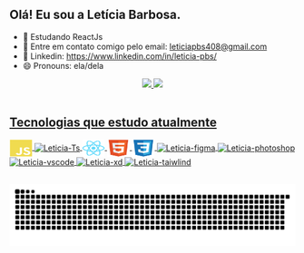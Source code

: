 ## Olá! Eu sou a Letícia Barbosa.

- 🌱 Estudando ReactJs
- 💬 Entre em contato comigo pelo email: leticiapbs408@gmail.com
- 📲 Linkedin: https://www.linkedin.com/in/leticia-pbs/
- 😄 Pronouns: ela/dela

<div align="center">
  <a href="https://github.com/LeticiaBarbosa-dev">
  <img height="180em" src="https://github-readme-stats.vercel.app/api?username=LeticiaBarbosa-dev&show_icons=true&theme=dark&include_all_commits=true&count_private=true"/>
  <img height="180em" src="https://github-readme-stats.vercel.app/api/top-langs/?username=LeticiaBarbosa-dev&layout=compact&langs_count=7&theme=dark"/>
</div>

<div style="display: inline_block"><br>
  <h2>Tecnologias que estudo atualmente </h2>
  <img align="center" alt="Leticia-Js" height="30" width="40" src="https://raw.githubusercontent.com/devicons/devicon/master/icons/javascript/javascript-plain.svg">
  <img align="center" alt="Leticia-Ts" height="30" width="40" src="https://cdn.jsdelivr.net/gh/devicons/devicon/icons/typescript/typescript-original.svg" />
  <img align="center" alt="Leticia-React" height="30" width="40" src="https://raw.githubusercontent.com/devicons/devicon/master/icons/react/react-original.svg">
  <img align="center" alt="Leticia-HTML" height="30" width="40" src="https://raw.githubusercontent.com/devicons/devicon/master/icons/html5/html5-original.svg">
  <img align="center" alt="Leticia-CSS" height="30" width="40" src="https://raw.githubusercontent.com/devicons/devicon/master/icons/css3/css3-original.svg">
  <img align="center" alt="Leticia-figma" height="30" width="40" src="https://cdn.jsdelivr.net/gh/devicons/devicon/icons/figma/figma-original.svg" />
  <img align="center" alt="Leticia-photoshop" height="30" width="40" src="https://cdn.jsdelivr.net/gh/devicons/devicon/icons/photoshop/photoshop-plain.svg" />
  <img align="center" alt="Leticia-vscode" height="30" width="40" src="https://cdn.jsdelivr.net/gh/devicons/devicon/icons/vscode/vscode-original.svg" />
  <img align="center" alt="Leticia-xd" height="30" width="40" src="https://cdn.jsdelivr.net/gh/devicons/devicon/icons/xd/xd-plain.svg" />
  <img align="center" alt="Leticia-taiwlind" height="30" width="40" src="https://cdn.jsdelivr.net/gh/devicons/devicon/icons/tailwindcss/tailwindcss-plain.svg" />
</div>
  
##

![Snake animation](https://github.com/LeticiaBarbosa-dev/LeticiaBarbosa-dev/blob/output/github-contribution-grid-snake.svg)
